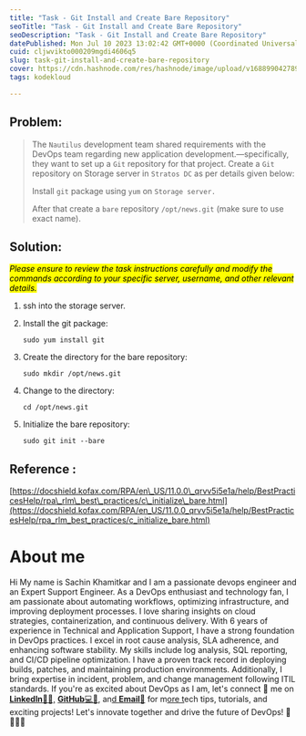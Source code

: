 ```yaml
---
title: "Task - Git Install and Create Bare Repository"
seoTitle: "Task - Git Install and Create Bare Repository"
seoDescription: "Task - Git Install and Create Bare Repository"
datePublished: Mon Jul 10 2023 13:02:42 GMT+0000 (Coordinated Universal Time)
cuid: cljwvikto000209mgdi4606q5
slug: task-git-install-and-create-bare-repository
cover: https://cdn.hashnode.com/res/hashnode/image/upload/v1688990427898/fc06fe2b-3d0a-4a8a-b563-260581d256de.jpeg
tags: kodekloud

---
```


## Problem:

> The `Nautilus` development team shared requirements with the DevOps team regarding new application development.—specifically, they want to set up a `Git` repository for that project. Create a `Git` repository on Storage server in `Stratos DC` as per details given below:
> 
> Install `git` package using `yum` on `Storage server.`
> 
> After that create a `bare` repository `/opt/news.git` (make sure to use exact name).

## Solution:

*<mark>Please ensure to review the task instructions carefully and modify the commands according to your specific server, username, and other relevant details.</mark>*

1. ssh into the storage server.
    
2. Install the git package:
    
    ```plaintext
    sudo yum install git
    ```
    
3. Create the directory for the bare repository:
    
    ```plaintext
    sudo mkdir /opt/news.git
    ```
    
4. Change to the directory:
    
    ```plaintext
    cd /opt/news.git
    ```
    
5. Initialize the bare repository:
    
    ```plaintext
    sudo git init --bare
    ```
    

## Reference :

[https://docshield.kofax.com/RPA/en\_US/11.0.0\_qrvv5i5e1a/help/BestPracticesHelp/rpa\_rlm\_best\_practices/c\_initialize\_bare.html](https://docshield.kofax.com/RPA/en_US/11.0.0_qrvv5i5e1a/help/BestPracticesHelp/rpa_rlm_best_practices/c_initialize_bare.html)

# **About me**

Hi My name is Sachin Khamitkar and I am a passionate devops engineer and an Expert Support Engineer. As a DevOps enthusiast and technology fan, I am passionate about automating workflows, optimizing infrastructure, and improving deployment processes. I love sharing insights on cloud strategies, containerization, and continuous delivery. With 6 years of experience in Technical and Application Support, I have a strong foundation in DevOps practices. I excel in root cause analysis, SLA adherence, and enhancing software stability. My skills include log analysis, SQL reporting, and CI/CD pipeline optimization. I have a proven track record in deploying builds, patches, and maintaining production environments. Additionally, I bring expertise in incident, problem, and change management following ITIL standards. If you're as excited about DevOps as I am, let's connect 🌟 me on [**LinkedIn**🔗💼,](https://www.linkedin.com/in/sachin-khamitkar) [**Gi**](https://github.com/sachin-2-github)[**tHub**💻🔗](https://www.linkedin.com/in/sachin-khamitkar), an[d **Emai**](https://github.com/sachin-2-github)[**l**📧](mailto:sachin.bmp@gmail.com) for m[ore t](mailto:sachin.bmp@gmail.com)ech tips, tutorials, and exciting projects! Let's innovate together and drive the future of DevOps! 🚀👩‍💻💡